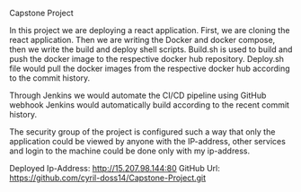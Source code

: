 Capstone Project

In this project we are deploying a react application. First, we are cloning the react application. Then we are writing the Docker and docker compose, then we write the build and deploy shell scripts. Build.sh is used to build and push the docker image to the respective docker hub repository. Deploy.sh file would pull the docker images from the respective docker hub according to the commit history.

Through Jenkins we would automate the CI/CD pipeline using GitHub webhook Jenkins would automatically build according to the recent commit history.

The security group of the project is configured such a way that only the application could be viewed by anyone with the IP-address, other services and login to the machine could be done only with my ip-address.

Deployed Ip-Address: http://15.207.98.144:80
GitHub Url: https://github.com/cyril-doss14/Capstone-Project.git

